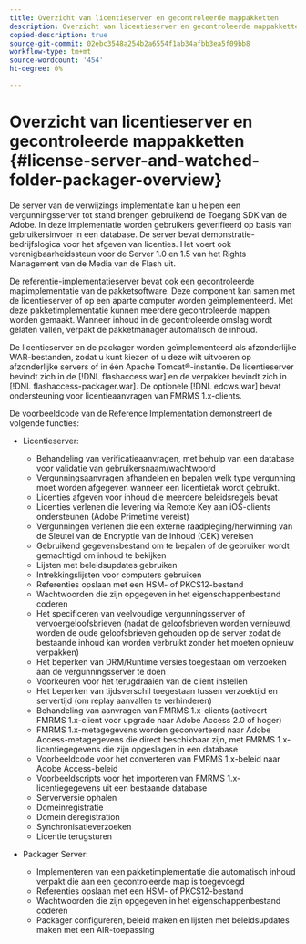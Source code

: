 ```yaml
---
title: Overzicht van licentieserver en gecontroleerde mappakketten
description: Overzicht van licentieserver en gecontroleerde mappakketten
copied-description: true
source-git-commit: 02ebc3548a254b2a6554f1ab34afbb3ea5f09bb8
workflow-type: tm+mt
source-wordcount: '454'
ht-degree: 0%

---
```


# Overzicht van licentieserver en gecontroleerde mappakketten {#license-server-and-watched-folder-packager-overview}

De server van de verwijzings implementatie kan u helpen een vergunningsserver tot stand brengen gebruikend de Toegang SDK van de Adobe. In deze implementatie worden gebruikers geverifieerd op basis van gebruikersinvoer in een database. De server bevat demonstratie-bedrijfslogica voor het afgeven van licenties. Het voert ook verenigbaarheidssteun voor de Server 1.0 en 1.5 van het Rights Management van de Media van de Flash uit.

De referentie-implementatieserver bevat ook een gecontroleerde mapimplementatie van de pakketsoftware. Deze component kan samen met de licentieserver of op een aparte computer worden geïmplementeerd. Met deze pakketimplementatie kunnen meerdere gecontroleerde mappen worden gemaakt. Wanneer inhoud in de gecontroleerde omslag wordt gelaten vallen, verpakt de pakketmanager automatisch de inhoud.

De licentieserver en de packager worden geïmplementeerd als afzonderlijke WAR-bestanden, zodat u kunt kiezen of u deze wilt uitvoeren op afzonderlijke servers of in één Apache Tomcat®-instantie. De licentieserver bevindt zich in de [!DNL flashaccess.war] en de verpakker bevindt zich in [!DNL flashaccess-packager.war]. De optionele [!DNL edcws.war] bevat ondersteuning voor licentieaanvragen van FMRMS 1.x-clients.

De voorbeeldcode van de Reference Implementation demonstreert de volgende functies:

* Licentieserver:

   * Behandeling van verificatieaanvragen, met behulp van een database voor validatie van gebruikersnaam/wachtwoord
   * Vergunningsaanvragen afhandelen en bepalen welk type vergunning moet worden afgegeven wanneer een licentietak wordt gebruikt.
   * Licenties afgeven voor inhoud die meerdere beleidsregels bevat
   * Licenties verlenen die levering via Remote Key aan iOS-clients ondersteunen (Adobe Primetime vereist)
   * Vergunningen verlenen die een externe raadpleging/herwinning van de Sleutel van de Encryptie van de Inhoud (CEK) vereisen
   * Gebruikend gegevensbestand om te bepalen of de gebruiker wordt gemachtigd om inhoud te bekijken
   * Lijsten met beleidsupdates gebruiken
   * Intrekkingslijsten voor computers gebruiken
   * Referenties opslaan met een HSM- of PKCS12-bestand
   * Wachtwoorden die zijn opgegeven in het eigenschappenbestand coderen
   * Het specificeren van veelvoudige vergunningsserver of vervoergeloofsbrieven (nadat de geloofsbrieven worden vernieuwd, worden de oude geloofsbrieven gehouden op de server zodat de bestaande inhoud kan worden verbruikt zonder het moeten opnieuw verpakken)
   * Het beperken van DRM/Runtime versies toegestaan om verzoeken aan de vergunningsserver te doen
   * Voorkeuren voor het terugdraaien van de client instellen
   * Het beperken van tijdsverschil toegestaan tussen verzoektijd en servertijd (om replay aanvallen te verhinderen)
   * Behandeling van aanvragen van FMRMS 1.x-clients (activeert FMRMS 1.x-client voor upgrade naar Adobe Access 2.0 of hoger)
   * FMRMS 1.x-metagegevens worden geconverteerd naar Adobe Access-metagegevens die direct beschikbaar zijn, met FMRMS 1.x-licentiegegevens die zijn opgeslagen in een database
   * Voorbeeldcode voor het converteren van FMRMS 1.x-beleid naar Adobe Access-beleid
   * Voorbeeldscripts voor het importeren van FMRMS 1.x-licentiegegevens uit een bestaande database
   * Serverversie ophalen
   * Domeinregistratie
   * Domein deregistration
   * Synchronisatieverzoeken
   * Licentie terugsturen

* Packager Server:

   * Implementeren van een pakketimplementatie die automatisch inhoud verpakt die aan een gecontroleerde map is toegevoegd
   * Referenties opslaan met een HSM- of PKCS12-bestand
   * Wachtwoorden die zijn opgegeven in het eigenschappenbestand coderen
   * Packager configureren, beleid maken en lijsten met beleidsupdates maken met een AIR-toepassing
